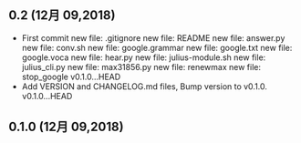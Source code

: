 ## 0.2 (12月 09,2018)
  - First commit 	new file:   .gitignore 	new file:   README 	new file:   answer.py 	new file:   conv.sh 	new file:   google.grammar 	new file:   google.txt 	new file:   google.voca 	new file:   hear.py 	new file:   julius-module.sh 	new file:   julius_cli.py 	new file:   max31856.py 	new file:   renewmax 	new file:   stop_google  v0.1.0...HEAD
  - Add VERSION and CHANGELOG.md files, Bump version to v0.1.0.  v0.1.0...HEAD

## 0.1.0 (12月 09,2018)


